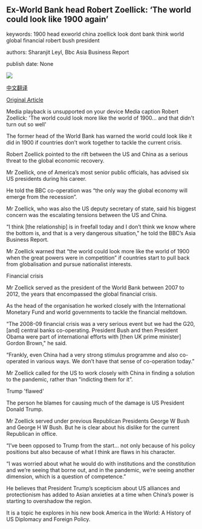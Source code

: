 ## Ex-World Bank head Robert Zoellick: ‘The world could look like 1900 again’

keywords: 1900 head exworld china zoellick look dont bank think world global financial robert bush president

authors: Sharanjit Leyl, Bbc Asia Business Report

publish date: None

![](https://ichef.bbci.co.uk/images/ic/1024x576/p08qj290.jpg)

[中文翻译](Ex-World%20Bank%20head%20Robert%20Zoellick%3A%20%E2%80%98The%20world%20could%20look%20like%201900%20again%E2%80%99_zh.md)

[Original Article](https://www.bbc.com/news/business-54023163)

Media playback is unsupported on your device Media caption Robert Zoellick: 'The world could look more like the world of 1900... and that didn't turn out so well'

The former head of the World Bank has warned the world could look like it did in 1900 if countries don’t work together to tackle the current crisis.

Robert Zoellick pointed to the rift between the US and China as a serious threat to the global economic recovery.

Mr Zoellick, one of America’s most senior public officials, has advised six US presidents during his career.

He told the BBC co-operation was “the only way the global economy will emerge from the recession”.

Mr Zoellick, who was also the US deputy secretary of state, said his biggest concern was the escalating tensions between the US and China.

“I think [the relationship] is in freefall today and I don’t think we know where the bottom is, and that is a very dangerous situation," he told the BBC’s Asia Business Report.

Mr Zoellick warned that “the world could look more like the world of 1900 when the great powers were in competition” if countries start to pull back from globalisation and pursue nationalist interests.

Financial crisis

Mr Zoellick served as the president of the World Bank between 2007 to 2012, the years that encompassed the global financial crisis.

As the head of the organisation he worked closely with the International Monetary Fund and world governments to tackle the financial meltdown.

“The 2008-09 financial crisis was a very serious event but we had the G20, [and] central banks co-operating. President Bush and then President Obama were part of international efforts with [then UK prime minister] Gordon Brown," he said.

“Frankly, even China had a very strong stimulus programme and also co-operated in various ways. We don’t have that sense of co-operation today.”

Mr Zoellick called for the US to work closely with China in finding a solution to the pandemic, rather than "indicting them for it”.

Trump 'flawed'

The person he blames for causing much of the damage is US President Donald Trump.

Mr Zoellick served under previous Republican Presidents George W Bush and George H W Bush. But he is clear about his dislike for the current Republican in office.

“I’ve been opposed to Trump from the start... not only because of his policy positions but also because of what I think are flaws in his character.

“I was worried about what he would do with institutions and the constitution and we’re seeing that borne out, and in the pandemic, we’re seeing another dimension, which is a question of competence.”

He believes that President Trump’s scepticism about US alliances and protectionism has added to Asian anxieties at a time when China’s power is starting to overshadow the region.

It is a topic he explores in his new book America in the World: A History of US Diplomacy and Foreign Policy.